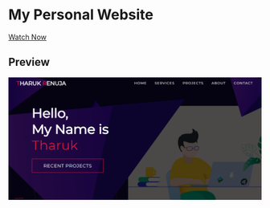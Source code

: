 # My Personal Website
[Watch Now](https://tharukrenuja.github.io/My-Website)

## Preview
![Preview](./img/Preview.png)
